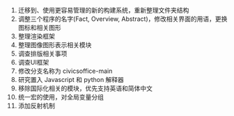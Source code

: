 1. 迁移到、使用更容易管理的新的构建系统，重新整理文件夹结构
2. 调整三个程序的名字(Fact, Overview, Abstract)，修改相关界面的用语，更换图标和相关图形
3. 整理渲染框架
4. 整理图像图形表示相关模块
5. 调查排版相关事项
6. 调查UI框架
7. 修改分支名称为 civicsoffice-main
8. 研究置入 Javascript 和 python 解释器
9. 移除国际化相关的模块，优先支持英语和简体中文
10. 统一宏的使用，对全局变量分组
11. 添加反射机制
